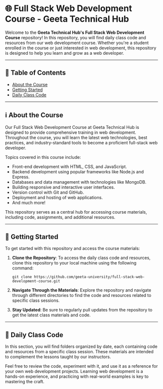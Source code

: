 # 🌐 Full Stack Web Development Course - Geeta Technical Hub

Welcome to the **Geeta Technical Hub's Full Stack Web Development Course** repository! In this repository, you will find daily class code and resources from our web development course. Whether you're a student enrolled in the course or just interested in web development, this repository is designed to help you learn and grow as a web developer.

---

## 📜 Table of Contents

- [About the Course](#about-the-course)
- [Getting Started](#getting-started)
- [Daily Class Code](#daily-class-code)

---

## ℹ️ About the Course

Our Full Stack Web Development Course at Geeta Technical Hub is designed to provide comprehensive training in web development. Throughout the course, you will learn the latest web technologies, best practices, and industry-standard tools to become a proficient full-stack web developer.

Topics covered in this course include:

- Front-end development with HTML, CSS, and JavaScript.
- Backend development using popular frameworks like Node.js and Express.
- Databases and data management with technologies like MongoDB.
- Building responsive and interactive user interfaces.
- Version control with Git and GitHub.
- Deployment and hosting of web applications.
- And much more!

This repository serves as a central hub for accessing course materials, including code, assignments, and additional resources.

---

## 🚀 Getting Started

To get started with this repository and access the course materials:

1. **Clone the Repository**: To access the daily class code and resources, clone this repository to your local machine using the following command:

   ```
   git clone https://github.com/geeta-university/full-stack-web-development-course.git
2. **Navigate Through the Materials**: Explore the repository and navigate through different directories to find the code and resources related to specific class sessions.

3. **Stay Updated**: Be sure to regularly pull updates from the repository to get the latest class materials and code.

---
## 📅 Daily Class Code
In this section, you will find folders organized by date, each containing code and resources from a specific class session. These materials are intended to complement the lessons taught by our instructors.

Feel free to review the code, experiment with it, and use it as a reference for your own web development projects. Learning web development is a hands-on experience, and practicing with real-world examples is key to mastering the craft.

